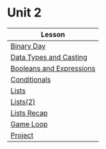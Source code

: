 # Unit 2

| Lesson                   |
| ----------               | 
| [Binary Day]               |  
| [Data Types and Casting]   |  
| [Booleans and Expressions] |  
| [Conditionals]             |  
| [Lists]                    |  
| [Lists(2)]                 |  
| [Lists Recap]              |  
| [Game Loop]                |  
| [Project]                  | 

[Binary Day]:https://teals-introcs.gitbooks.io/2nd-semester-introduction-to-computer-science-pri/content/lesson_201_binary_day.html             
[Data Types and Casting]:https://teals-introcs.gitbooks.io/2nd-semester-introduction-to-computer-science-pri/content/lesson_202_casting.html  
[Booleans and Expressions]:https://teals-introcs.gitbooks.io/2nd-semester-introduction-to-computer-science-pri/content/lesson_203_booleans_&_expressions.html 
[Conditionals]:https://teals-introcs.gitbooks.io/2nd-semester-introduction-to-computer-science-pri/content/lesson_204_conditionals.html
[Lists]:https://teals-introcs.gitbooks.io/2nd-semester-introduction-to-computer-science-pri/content/lesson_205_lists.html                   
[Lists(2)]: https://teals-introcs.gitbooks.io/2nd-semester-introduction-to-computer-science-pri/content/lesson_206_lists_2.html                 
[Lists Recap]: https://teals-introcs.gitbooks.io/2nd-semester-introduction-to-computer-science-pri/content/lesson_206b_lists_recap.html
[Game Loop]: https://teals-introcs.gitbooks.io/2nd-semester-introduction-to-computer-science-pri/content/lesson_207_game_loop.html
[Project]:https://teals-introcs.gitbooks.io/2nd-semester-introduction-to-computer-science-pri/content/lesson208_textgame.html
